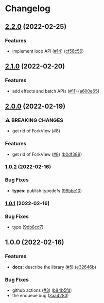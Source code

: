 # Changelog

## [2.2.0](https://www.github.com/Gozala/actor/compare/v2.1.0...v2.2.0) (2022-02-25)


### Features

* implement loop API ([#14](https://www.github.com/Gozala/actor/issues/14)) ([cf58c56](https://www.github.com/Gozala/actor/commit/cf58c56b9a2a8b9dbf7cd6f118aeb13ac662b91c))

## [2.1.0](https://www.github.com/Gozala/actor/compare/v2.0.0...v2.1.0) (2022-02-20)


### Features

* add effects and batch APIs ([#11](https://www.github.com/Gozala/actor/issues/11)) ([a600e65](https://www.github.com/Gozala/actor/commit/a600e651e54d396ce9e5b84094020085714eed9a))

## [2.0.0](https://www.github.com/Gozala/actor/compare/v1.0.2...v2.0.0) (2022-02-19)


### ⚠ BREAKING CHANGES

* get rid of ForkView (#8)

### Features

* get rid of ForkView ([#8](https://www.github.com/Gozala/actor/issues/8)) ([b0df389](https://www.github.com/Gozala/actor/commit/b0df389cd707104c081f18ec9d511a92ac5a6744))

### [1.0.2](https://www.github.com/Gozala/actor/compare/v1.0.1...v1.0.2) (2022-02-16)


### Bug Fixes

* **types:** publish typedefs ([99bbe10](https://www.github.com/Gozala/actor/commit/99bbe106d46fea22e5c91df4d6e47a208e0e27f7))

### [1.0.1](https://www.github.com/Gozala/actor/compare/v1.0.0...v1.0.1) (2022-02-16)


### Bug Fixes

* typo ([9db8cd7](https://www.github.com/Gozala/actor/commit/9db8cd70c7fac9d70f574e788a304fe477e5ae39))

## 1.0.0 (2022-02-16)


### Features

* **docs:** describe the library ([#5](https://www.github.com/Gozala/actor/issues/5)) ([e32646b](https://www.github.com/Gozala/actor/commit/e32646b5a6e9a40ecfa6054a86d112ca57b144ac))


### Bug Fixes

* github actions ([#3](https://www.github.com/Gozala/actor/issues/3)) ([b84b5fd](https://www.github.com/Gozala/actor/commit/b84b5fdec22914f7731f355b3418a0684f19bdd2))
* the enqueue bug ([3aa4283](https://www.github.com/Gozala/actor/commit/3aa42836057abf4b9f639f532c14a36367e52bba))
